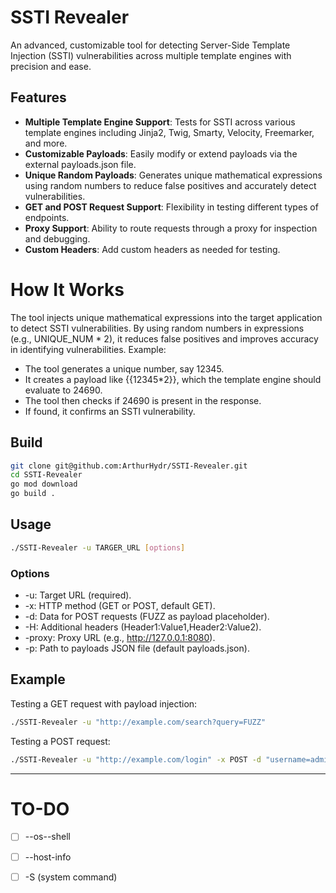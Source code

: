# SSTI Revealer
An advanced, customizable tool for detecting Server-Side Template Injection (SSTI) vulnerabilities across multiple template engines with precision and ease.

## Features
- **Multiple Template Engine Support**: Tests for SSTI across various template engines including Jinja2, Twig, Smarty, Velocity, Freemarker, and more.
- **Customizable Payloads**: Easily modify or extend payloads via the external payloads.json file.
- **Unique Random Payloads**: Generates unique mathematical expressions using random numbers to reduce false positives and accurately detect vulnerabilities.
- **GET and POST Request Support**: Flexibility in testing different types of endpoints.
- **Proxy Support**: Ability to route requests through a proxy for inspection and debugging.
- **Custom Headers**: Add custom headers as needed for testing.

# How It Works

The tool injects unique mathematical expressions into the target application to detect SSTI vulnerabilities. By using random numbers in expressions (e.g., UNIQUE_NUM * 2), it reduces false positives and improves accuracy in identifying vulnerabilities.
Example:

- The tool generates a unique number, say 12345.
- It creates a payload like {{12345*2}}, which the template engine should evaluate to 24690.
- The tool then checks if 24690 is present in the response.
- If found, it confirms an SSTI vulnerability.

## Build

```bash
git clone git@github.com:ArthurHydr/SSTI-Revealer.git
cd SSTI-Revealer
go mod download
go build .
```

## Usage

```bash
./SSTI-Revealer -u TARGER_URL [options]
```

### Options
- -u: Target URL (required).
- -x: HTTP method (GET or POST, default GET).
- -d: Data for POST requests (FUZZ as payload placeholder).
- -H: Additional headers (Header1:Value1,Header2:Value2).
- -proxy: Proxy URL (e.g., http://127.0.0.1:8080).
- -p: Path to payloads JSON file (default payloads.json).

## Example
Testing a GET request with payload injection:
```bash
./SSTI-Revealer -u "http://example.com/search?query=FUZZ"
```

Testing a POST request:
```bash
./SSTI-Revealer -u "http://example.com/login" -x POST -d "username=admin&password=FUZZ"
```

---

# TO-DO 
- [ ] --os--shell
- [ ] --host-info
- [ ] -S (system command)

